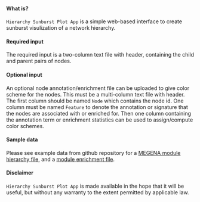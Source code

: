 #### What is?

`Hierarchy Sunburst Plot App` is a simple web-based interface to create sunburst visulization of a network hierarchy.

#### Required input

The required input is a two-column text file with header, containing the child and parent pairs of nodes.

#### Optional input

An optional node annotation/enrichment file can be uploaded to give color scheme for the nodes. This must be a multi-column text file with header. The first column should be named `Node` which contains the node id. One column must be named `Feature` to denote the annotation or signature that the nodes are associated with or enriched for. Then one column containing the annotation term or enrichment statistics can be used to assign/compute color schemes.

#### Sample data

Please see example data from github repository for a [MEGENA module hierarchy file](https://raw.githubusercontent.com/mw201608/sunburst.shiny/master/example/hierarchy.txt), and a [module enrichment file](https://raw.githubusercontent.com/mw201608/sunburst.shiny/master/example/enrichment.tsv).


#### Disclaimer

`Hierarchy Sunburst Plot App` is made available in the hope that it will be useful, but without any warranty to the extent permitted by applicable law.

